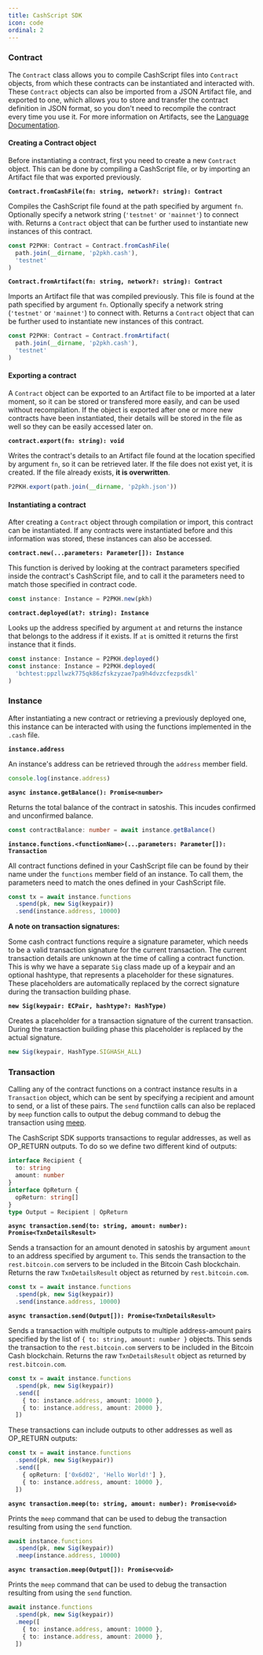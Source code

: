 ```yaml
---
title: CashScript SDK
icon: code
ordinal: 2
---
```


### Contract

The `Contract` class allows you to compile CashScript files into `Contract` objects, from which these contracts can be instantiated and interacted with. These `Contract` objects can also be imported from a JSON Artifact file, and exported to one, which allows you to store and transfer the contract definition in JSON format, so you don't need to recompile the contract every time you use it. For more information on Artifacts, see the [Language Documentation](/cashscript/docs/language).

#### Creating a Contract object

Before instantiating a contract, first you need to create a new `Contract` object. This can be done by compiling a CashScript file, or by importing an Artifact file that was exported previously.

**`Contract.fromCashFile(fn: string, network?: string): Contract`**

Compiles the CashScript file found at the path specified by argument `fn`. Optionally specify a network string (`'testnet'` or `'mainnet'`) to connect with. Returns a `Contract` object that can be further used to instantiate new instances of this contract.

```ts
const P2PKH: Contract = Contract.fromCashFile(
  path.join(__dirname, 'p2pkh.cash'),
  'testnet'
)
```

**`Contract.fromArtifact(fn: string, network?: string): Contract`**

Imports an Artifact file that was compiled previously. This file is found at the path specified by argument `fn`. Optionally specify a network string (`'testnet'` or `'mainnet'`) to connect with. Returns a `Contract` object that can be further used to instantiate new instances of this contract.

```ts
const P2PKH: Contract = Contract.fromArtifact(
  path.join(__dirname, 'p2pkh.cash'),
  'testnet'
)
```

#### Exporting a contract

A `Contract` object can be exported to an Artifact file to be imported at a later moment, so it can be stored or transfered more easily, and can be used without recompilation. If the object is exported after one or more new contracts have been instantiated, their details will be stored in the file as well so they can be easily accessed later on.

**`contract.export(fn: string): void`**

Writes the contract's details to an Artifact file found at the location specified by argument `fn`, so it can be retrieved later. If the file does not exist yet, it is created. If the file already exists, **it is overwritten**.

```ts
P2PKH.export(path.join(__dirname, 'p2pkh.json'))
```

#### Instantiating a contract

After creating a `Contract` object through compilation or import, this contract can be instantiated. If any contracts were instantiated before and this information was stored, these instances can also be accessed.

**`contract.new(...parameters: Parameter[]): Instance`**

This function is derived by looking at the contract parameters specified inside the contract's CashScript file, and to call it the parameters need to match those specified in contract code.

```ts
const instance: Instance = P2PKH.new(pkh)
```

**`contract.deployed(at?: string): Instance`**

Looks up the address specified by argument `at` and returns the instance that belongs to the address if it exists. If `at` is omitted it returns the first instance that it finds.

```ts
const instance: Instance = P2PKH.deployed()
const instance: Instance = P2PKH.deployed(
  'bchtest:ppzllwzk775qk86zfskzyzae7pa9h4dvzcfezpsdkl'
)
```

### Instance

After instantiating a new contract or retrieving a previously deployed one, this instance can be interacted with using the functions implemented in the `.cash` file.

**`instance.address`**

An instance's address can be retrieved through the `address` member field.

```ts
console.log(instance.address)
```

**`async instance.getBalance(): Promise<number>`**

Returns the total balance of the contract in satoshis. This incudes confirmed and unconfirmed balance.

```ts
const contractBalance: number = await instance.getBalance()
```

**`instance.functions.<functionName>(...parameters: Parameter[]): Transaction`**

All contract functions defined in your CashScript file can be found by their name under the `functions` member field of an instance. To call them, the parameters need to match the ones defined in your CashScript file.

```ts
const tx = await instance.functions
  .spend(pk, new Sig(keypair))
  .send(instance.address, 10000)
```

**A note on transaction signatures:**

Some cash contract functions require a signature parameter, which needs to be a valid transaction signature for the current transaction. The current transaction details are unknown at the time of calling a contract function. This is why we have a separate `Sig` class made up of a keypair and an optional hashtype, that represents a placeholder for these signatures. These placeholders are automatically replaced by the correct signature during the transaction building phase.

**`new Sig(keypair: ECPair, hashtype?: HashType)`**

Creates a placeholder for a transaction signature of the current transaction. During the transaction building phase this placeholder is replaced by the actual signature.

```ts
new Sig(keypair, HashType.SIGHASH_ALL)
```

### Transaction

Calling any of the contract functions on a contract instance results in a `Transaction` object, which can be sent by specifying a recipient and amount to send, or a list of these pairs. The `send` functiion calls can also be replaced by `meep` function calls to output the debug command to debug the transaction using [meep](https://github.com/gcash/meep).

The CashScript SDK supports transactions to regular addresses, as well as OP_RETURN outputs. To do so we define two different kind of outputs:

```ts
interface Recipient {
  to: string
  amount: number
}
interface OpReturn {
  opReturn: string[]
}
type Output = Recipient | OpReturn
```

**`async transaction.send(to: string, amount: number): Promise<TxnDetailsResult>`**

Sends a transaction for an amount denoted in satoshis by argument `amount` to an address specified by argument `to`. This sends the transaction to the `rest.bitcoin.com` servers to be included in the Bitcoin Cash blockchain. Returns the raw `TxnDetailsResult` object as returned by `rest.bitcoin.com`.

```ts
const tx = await instance.functions
  .spend(pk, new Sig(keypair))
  .send(instance.address, 10000)
```

**`async transaction.send(Output[]): Promise<TxnDetailsResult>`**

Sends a transaction with multiple outputs to multiple address-amount pairs specified by the list of `{ to: string, amount: number }` objects. This sends the transaction to the `rest.bitcoin.com` servers to be included in the Bitcoin Cash blockchain. Returns the raw `TxnDetailsResult` object as returned by `rest.bitcoin.com`.

```ts
const tx = await instance.functions
  .spend(pk, new Sig(keypair))
  .send([
    { to: instance.address, amount: 10000 },
    { to: instance.address, amount: 20000 },
  ])
```

These transactions can include outputs to other addresses as well as OP_RETURN outputs:

```ts
const tx = await instance.functions
  .spend(pk, new Sig(keypair))
  .send([
    { opReturn: ['0x6d02', 'Hello World!'] },
    { to: instance.address, amount: 10000 },
  ])
```

**`async transaction.meep(to: string, amount: number): Promise<void>`**

Prints the `meep` command that can be used to debug the transaction resulting from using the `send` function.

```ts
await instance.functions
  .spend(pk, new Sig(keypair))
  .meep(instance.address, 10000)
```

**`async transaction.meep(Output[]): Promise<void>`**

Prints the `meep` command that can be used to debug the transaction resulting from using the `send` function.

```ts
await instance.functions
  .spend(pk, new Sig(keypair))
  .meep([
    { to: instance.address, amount: 10000 },
    { to: instance.address, amount: 20000 },
  ])
```
